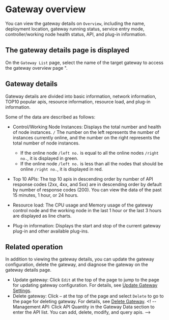 # Gateway overview

You can view the gateway details on `Overview`, including the name, deployment location, gateway running status, service entry mode, controller/working node health status, API, and plug-in information.

## The gateway details page is displayed

On the `Gateway List` page, select the name of the target gateway to access the gateway overview page ".

<!--![]()screenshots-->

## Gateway details

Gateway details are divided into basic information, network information, TOP10 popular apis, resource information, resource load, and plug-in information.

Some of the data are described as follows:

- Control/Working Node Instances: Displays the total number and health of node instances. `/` The number on the left represents the number of instances currently online, and the number on the right represents the total number of node instances.

    - If the online node `/left no.` is equal to all the online nodes `/right no.`, it is displayed in green.
    - If the online node `/left no.` is less than all the nodes that should be online `/right no.`, it is displayed in red.

- Top 10 APIs: The top 10 apis in descending order by number of API response codes (2xx, 4xx, and 5xx) are in descending order by default by number of response codes (200). You can view the data of the past 15 minutes, 1 hour, or 24 hours.
- Resource load: The CPU usage and Memory usage of the gateway control node and the working node in the last 1 hour or the last 3 hours are displayed as line charts.
- Plug-in information: Displays the start and stop of the current gateway plug-in and other available plug-ins.

## Related operation

In addition to viewing the gateway details, you can update the gateway configuration, delete the gateway, and diagnose the gateway on the gateway details page.

- Update gateway: Click `Edit` at the top of the page to jump to the page for updating gateway configuration. For details, see [Update Gateway Settings](update-gateway.md).
- Delete gateway: Click `⋯` at the top of the page and select `Delete` to go to the page for deleting gateway. For details, see [Delete Gateway](delete-gateway.md).
<! -- Management API: Click API Quantity in the Gateway Data section to enter the API list. You can add, delete, modify, and query apis. -->
